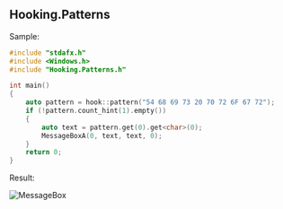 Hooking.Patterns
----------------
Sample:

```cpp
#include "stdafx.h"
#include <Windows.h>
#include "Hooking.Patterns.h"

int main()
{
    auto pattern = hook::pattern("54 68 69 73 20 70 72 6F 67 72");
    if (!pattern.count_hint(1).empty())
    {
        auto text = pattern.get(0).get<char>(0);
        MessageBoxA(0, text, text, 0);
    }
    return 0;
}
```

Result:

![MessageBox](http://i.imgur.com/Tuijf2I.png)
